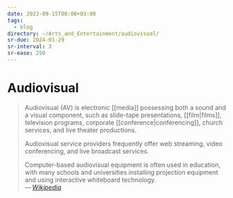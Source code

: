 ```yaml
---
date: 2023-09-15T00:00+03:00
tags:
  - blog
directory: ~/Arts_and_Entertainment/audiovisual/
sr-due: 2024-01-29
sr-interval: 3
sr-ease: 250
---
```


# Audiovisual

> Audiovisual (AV) is electronic [[media]] possessing both a sound and a visual
> component, such as slide-tape presentations, [[film|films]], television
> programs, corporate [[conference|conferencing]], church services, and live
> theater productions.
>
> Audiovisual service providers frequently offer web streaming, video
> conferencing, and live broadcast services.
>
> Computer-based audiovisual equipment is often used in education, with many
> schools and universities installing projection equipment and using interactive
> whiteboard technology.\
> — <cite>[Wikipedia](https://en.wikipedia.org/wiki/Audiovisual)</cite>
